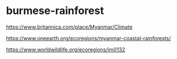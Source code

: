 # burmese-rainforest

https://www.britannica.com/place/Myanmar/Climate

https://www.oneearth.org/ecoregions/myanmar-coastal-rainforests/

https://www.worldwildlife.org/ecoregions/im0132

